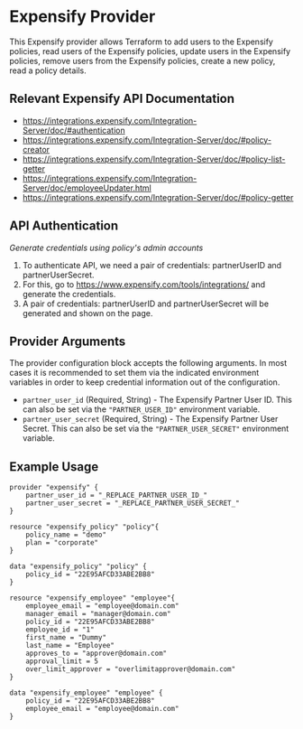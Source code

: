 # Expensify Provider

This Expensify provider allows Terraform to add users to the Expensify policies, read users of the Expensify policies, update users in the Expensify policies, remove users from the Expensify policies, create a new policy, read a policy details.<br>


## Relevant Expensify API Documentation

* https://integrations.expensify.com/Integration-Server/doc/#authentication
* https://integrations.expensify.com/Integration-Server/doc/#policy-creator
* https://integrations.expensify.com/Integration-Server/doc/#policy-list-getter
* https://integrations.expensify.com/Integration-Server/doc/employeeUpdater.html
* https://integrations.expensify.com/Integration-Server/doc/#policy-getter


## API Authentication

*Generate credentials using policy's admin accounts*
1. To authenticate API, we need a pair of credentials: partnerUserID and partnerUserSecret.<br>
2. For this, go to https://www.expensify.com/tools/integrations/ and generate the credentials.<br>
3. A pair of credentials: partnerUserID and partnerUserSecret will be generated and shown on the page.<br>


## Provider Arguments

The provider configuration block accepts the following arguments. In most cases it is recommended to set them via the indicated environment variables in order to keep credential information out of the configuration.<br>

* `partner_user_id` (Required, String) - The Expensify Partner User ID. This can also be set via the `"PARTNER_USER_ID"` environment variable.
* `partner_user_secret` (Required, String) - The Expensify Partner User Secret. This can also be set via the `"PARTNER_USER_SECRET"` environment variable.


## Example Usage

```
provider "expensify" {
    partner_user_id = "_REPLACE_PARTNER_USER_ID_"
    partner_user_secret = "_REPLACE_PARTNER_USER_SECRET_" 
}

resource "expensify_policy" "policy"{
    policy_name = "demo"
    plan = "corporate"
}

data "expensify_policy" "policy" {
    policy_id = "22E95AFCD33ABE2BB8"
}

resource "expensify_employee" "employee"{
    employee_email = "employee@domain.com"
    manager_email = "manager@domain.com"
    policy_id = "22E95AFCD33ABE2BB8"
    employee_id = "1"
    first_name = "Dummy"
    last_name = "Employee"
    approves_to = "approver@domain.com"
    approval_limit = 5
    over_limit_approver = "overlimitapprover@domain.com"
}

data "expensify_employee" "employee" {
    policy_id = "22E95AFCD33ABE2BB8"
    employee_email = "employee@domain.com" 
}
```